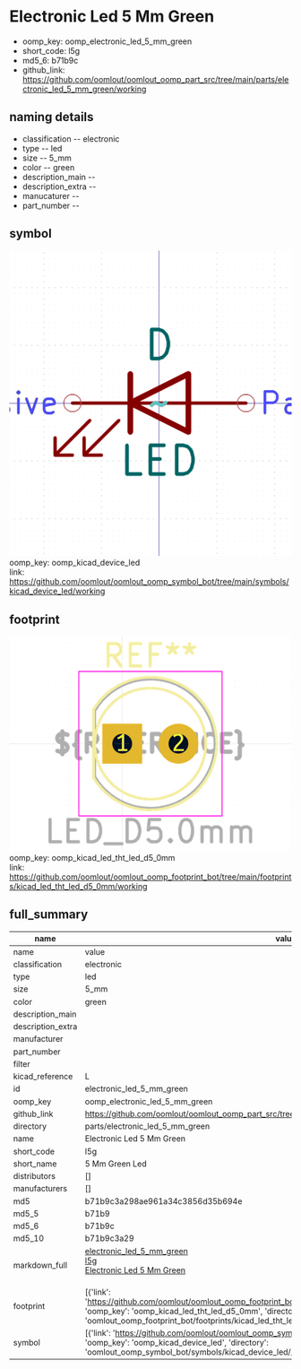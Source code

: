 # Electronic Led 5 Mm Green

  
* oomp_key: oomp_electronic_led_5_mm_green 
* short_code: l5g
* md5_6: b71b9c  
* github_link: https://github.com/oomlout/oomlout_oomp_part_src/tree/main/parts/electronic_led_5_mm_green/working  
## naming details
* classification -- electronic
* type -- led
* size -- 5_mm
* color -- green
* description_main -- 
* description_extra -- 
* manucaturer -- 
* part_number -- 



## symbol

![](symbol/0/working/working_600.png)  
oomp_key: oomp_kicad_device_led  
link: https://github.com/oomlout/oomlout_oomp_symbol_bot/tree/main/symbols/kicad_device_led/working  

## footprint

![](footprint/0/working/working_600.png)  
oomp_key: oomp_kicad_led_tht_led_d5_0mm  
link: https://github.com/oomlout/oomlout_oomp_footprint_bot/tree/main/footprints/kicad_led_tht_led_d5_0mm/working  

## full_summary
| name | value | 
| --- | --- | 
| name | value | 
| classification | electronic | 
| type | led | 
| size | 5_mm | 
| color | green | 
| description_main |  | 
| description_extra |  | 
| manufacturer |  | 
| part_number |  | 
| filter |  | 
| kicad_reference | L | 
| id | electronic_led_5_mm_green | 
| oomp_key | oomp_electronic_led_5_mm_green | 
| github_link | https://github.com/oomlout/oomlout_oomp_part_src/tree/main/parts/electronic_led_5_mm_green/working | 
| directory | parts/electronic_led_5_mm_green | 
| name | Electronic Led 5 Mm Green | 
| short_code | l5g | 
| short_name | 5 Mm Green Led | 
| distributors | [] | 
| manufacturers | [] | 
| md5 | b71b9c3a298ae961a34c3856d35b694e | 
| md5_5 | b71b9 | 
| md5_6 | b71b9c | 
| md5_10 | b71b9c3a29 | 
| markdown_full | [electronic_led_5_mm_green](https://github.com/oomlout/oomlout_oomp_part_src/tree/main/parts/electronic_led_5_mm_green/working)<br>[l5g](https://github.com/oomlout/oomlout_oomp_part_src/tree/main/parts/electronic_led_5_mm_green/working)<br>[Electronic Led 5 Mm Green](https://github.com/oomlout/oomlout_oomp_part_src/tree/main/parts/electronic_led_5_mm_green/working)<br><br> | 
| footprint | [{'link': 'https://github.com/oomlout/oomlout_oomp_footprint_bot/tree/main/foootprntss/kicad_led_tht_led_d5_0mm', 'oomp_key': 'oomp_kicad_led_tht_led_d5_0mm', 'directory': 'oomlout_oomp_footprint_bot/footprints/kicad_led_tht_led_d5_0mm//working/working.kicad_mod'}] | 
| symbol | [{'link': 'https://github.com/oomlout/oomlout_oomp_symbol_bot/tree/main/symbols/kicad_device_led', 'oomp_key': 'oomp_kicad_device_led', 'directory': 'oomlout_oomp_symbol_bot/symbols/kicad_device_led//working/working.kicad_sym'}] | 
